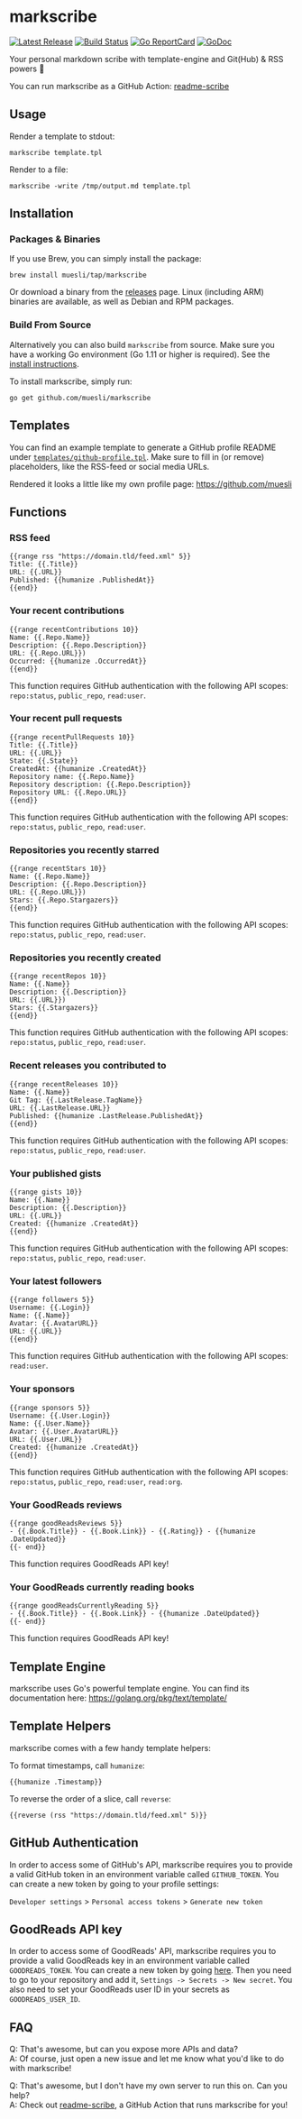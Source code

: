 # markscribe

[![Latest Release](https://img.shields.io/github/release/muesli/markscribe.svg)](https://github.com/muesli/markscribe/releases)
[![Build Status](https://github.com/muesli/markscribe/workflows/build/badge.svg)](https://github.com/muesli/markscribe/actions)
[![Go ReportCard](https://goreportcard.com/badge/muesli/markscribe)](https://goreportcard.com/report/muesli/markscribe)
[![GoDoc](https://godoc.org/github.com/golang/gddo?status.svg)](https://pkg.go.dev/github.com/muesli/markscribe)

Your personal markdown scribe with template-engine and Git(Hub) & RSS powers 📜

You can run markscribe as a GitHub Action: [readme-scribe](https://github.com/muesli/readme-scribe/)

## Usage

Render a template to stdout:

    markscribe template.tpl

Render to a file:

    markscribe -write /tmp/output.md template.tpl

## Installation

### Packages & Binaries

If you use Brew, you can simply install the package:

    brew install muesli/tap/markscribe

Or download a binary from the [releases](https://github.com/muesli/markscribe/releases)
page. Linux (including ARM) binaries are available, as well as Debian and RPM
packages.

### Build From Source

Alternatively you can also build `markscribe` from source. Make sure you have a
working Go environment (Go 1.11 or higher is required). See the
[install instructions](https://golang.org/doc/install.html).

To install markscribe, simply run:

    go get github.com/muesli/markscribe

## Templates

You can find an example template to generate a GitHub profile README under
[`templates/github-profile.tpl`](templates/github-profile.tpl). Make sure to fill in (or remove) placeholders,
like the RSS-feed or social media URLs.

Rendered it looks a little like my own profile page: https://github.com/muesli

## Functions

### RSS feed

```
{{range rss "https://domain.tld/feed.xml" 5}}
Title: {{.Title}}
URL: {{.URL}}
Published: {{humanize .PublishedAt}}
{{end}}
```

### Your recent contributions

```
{{range recentContributions 10}}
Name: {{.Repo.Name}}
Description: {{.Repo.Description}}
URL: {{.Repo.URL}})
Occurred: {{humanize .OccurredAt}}
{{end}}
```

This function requires GitHub authentication with the following API scopes:
`repo:status`, `public_repo`, `read:user`.

### Your recent pull requests

```
{{range recentPullRequests 10}}
Title: {{.Title}}
URL: {{.URL}}
State: {{.State}}
CreatedAt: {{humanize .CreatedAt}}
Repository name: {{.Repo.Name}}
Repository description: {{.Repo.Description}}
Repository URL: {{.Repo.URL}}
{{end}}
```

This function requires GitHub authentication with the following API scopes:
`repo:status`, `public_repo`, `read:user`.

### Repositories you recently starred

```
{{range recentStars 10}}
Name: {{.Repo.Name}}
Description: {{.Repo.Description}}
URL: {{.Repo.URL}})
Stars: {{.Repo.Stargazers}}
{{end}}
```

This function requires GitHub authentication with the following API scopes:
`repo:status`, `public_repo`, `read:user`.

### Repositories you recently created

```
{{range recentRepos 10}}
Name: {{.Name}}
Description: {{.Description}}
URL: {{.URL}})
Stars: {{.Stargazers}}
{{end}}
```

This function requires GitHub authentication with the following API scopes:
`repo:status`, `public_repo`, `read:user`.

### Recent releases you contributed to

```
{{range recentReleases 10}}
Name: {{.Name}}
Git Tag: {{.LastRelease.TagName}}
URL: {{.LastRelease.URL}}
Published: {{humanize .LastRelease.PublishedAt}}
{{end}}
```

This function requires GitHub authentication with the following API scopes:
`repo:status`, `public_repo`, `read:user`.

### Your published gists

```
{{range gists 10}}
Name: {{.Name}}
Description: {{.Description}}
URL: {{.URL}}
Created: {{humanize .CreatedAt}}
{{end}}
```

This function requires GitHub authentication with the following API scopes:
`repo:status`, `public_repo`, `read:user`.

### Your latest followers

```
{{range followers 5}}
Username: {{.Login}}
Name: {{.Name}}
Avatar: {{.AvatarURL}}
URL: {{.URL}}
{{end}}
```

This function requires GitHub authentication with the following API scopes:
`read:user`.

### Your sponsors

```
{{range sponsors 5}}
Username: {{.User.Login}}
Name: {{.User.Name}}
Avatar: {{.User.AvatarURL}}
URL: {{.User.URL}}
Created: {{humanize .CreatedAt}}
{{end}}
```

This function requires GitHub authentication with the following API scopes:
`repo:status`, `public_repo`, `read:user`, `read:org`.

### Your GoodReads reviews

```
{{range goodReadsReviews 5}}
- {{.Book.Title}} - {{.Book.Link}} - {{.Rating}} - {{humanize .DateUpdated}}
{{- end}}
```

This function requires GoodReads API key!

### Your GoodReads currently reading books

```
{{range goodReadsCurrentlyReading 5}}
- {{.Book.Title}} - {{.Book.Link}} - {{humanize .DateUpdated}}
{{- end}}
```

This function requires GoodReads API key!

## Template Engine

markscribe uses Go's powerful template engine. You can find its documentation
here: https://golang.org/pkg/text/template/

## Template Helpers

markscribe comes with a few handy template helpers:

To format timestamps, call `humanize`:

```
{{humanize .Timestamp}}
```

To reverse the order of a slice, call `reverse`:

```
{{reverse (rss "https://domain.tld/feed.xml" 5)}}
```

## GitHub Authentication

In order to access some of GitHub's API, markscribe requires you to provide a
valid GitHub token in an environment variable called `GITHUB_TOKEN`. You can
create a new token by going to your profile settings:

`Developer settings` > `Personal access tokens` > `Generate new token`

## GoodReads API key

In order to access some of GoodReads' API, markscribe requires you to provide a
valid GoodReads key in an environment variable called `GOODREADS_TOKEN`. You can
create a new token by going [here](https://www.goodreads.com/api/keys).
Then you need to go to your repository and add it, `Settings -> Secrets -> New secret`.
You also need to set your GoodReads user ID in your secrets as `GOODREADS_USER_ID`.

## FAQ

Q: That's awesome, but can you expose more APIs and data?  
A: Of course, just open a new issue and let me know what you'd like to do with markscribe!

Q: That's awesome, but I don't have my own server to run this on. Can you help?  
A: Check out [readme-scribe](https://github.com/muesli/readme-scribe/), a GitHub Action that runs markscribe for you!
